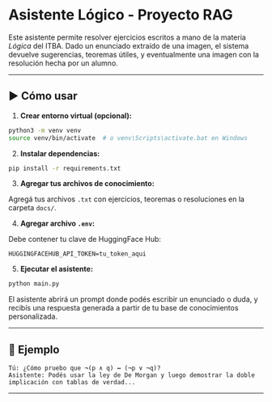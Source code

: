 
# Asistente Lógico - Proyecto RAG

Este asistente permite resolver ejercicios escritos a mano de la materia *Lógica* del ITBA. 
Dado un enunciado extraído de una imagen, el sistema devuelve sugerencias, teoremas útiles, 
y eventualmente una imagen con la resolución hecha por un alumno.

---

## ▶️ Cómo usar

1. **Crear entorno virtual (opcional):**

```bash
python3 -m venv venv
source venv/bin/activate  # o venv\Scripts\activate.bat en Windows
```

2. **Instalar dependencias:**

```bash
pip install -r requirements.txt
```

3. **Agregar tus archivos de conocimiento:**

Agregá tus archivos `.txt` con ejercicios, teoremas o resoluciones en la carpeta `docs/`.

4. **Agregar archivo `.env`:**

Debe contener tu clave de HuggingFace Hub:

```
HUGGINGFACEHUB_API_TOKEN=tu_token_aqui
```

5. **Ejecutar el asistente:**

```bash
python main.py
```

El asistente abrirá un prompt donde podés escribir un enunciado o duda, y recibís una respuesta generada a partir de tu base de conocimientos personalizada.

---

## 📝 Ejemplo

```
Tú: ¿Cómo pruebo que ¬(p ∧ q) ↔ (¬p ∨ ¬q)?
Asistente: Podés usar la ley de De Morgan y luego demostrar la doble implicación con tablas de verdad...
```

---


